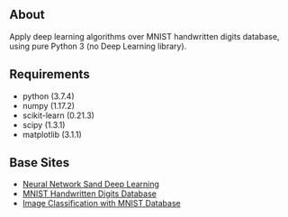 ## About
Apply deep learning algorithms over MNIST handwritten digits database, using pure Python 3 (no Deep Learning library).

## Requirements
- python (3.7.4)
- numpy (1.17.2)
- scikit-learn (0.21.3)
- scipy (1.3.1)
- matplotlib (3.1.1)

## Base Sites
- [Neural Network Sand Deep Learning](http://neuralnetworksanddeeplearning.com/)
- [MNIST Handwritten Digits Database](http://yann.lecun.com/exdb/mnist/)
- [Image Classification with MNIST Database](https://towardsdatascience.com/image-classification-in-10-minutes-with-mnist-dataset-54c35b77a38d)
